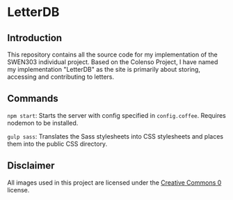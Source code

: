 # LetterDB

## Introduction
This repository contains all the source code for my implementation of the
SWEN303 individual project. Based on the Colenso Project, I have named my
implementation "LetterDB" as the site is primarily about storing, accessing
and contributing to letters.

## Commands
`npm start`: Starts the server with config specified in `config.coffee`.
Requires nodemon to be installed.

`gulp sass`: Translates the Sass stylesheets into CSS stylesheets and places
them into the public CSS directory.

## Disclaimer
All images used in this project are licensed under the [Creative Commons
0](https://creativecommons.org/publicdomain/zero/1.0/) license.
